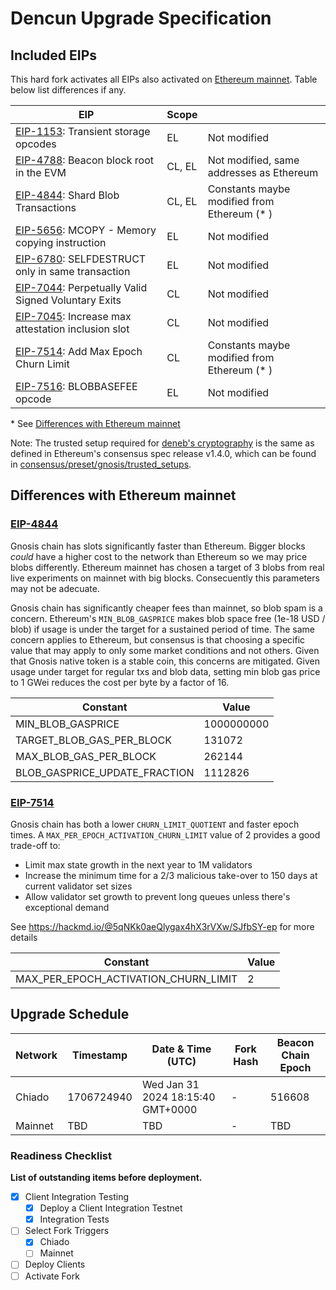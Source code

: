 # Dencun Upgrade Specification

## Included EIPs

This hard fork activates all EIPs also activated on [Ethereum mainnet](https://eips.ethereum.org/EIPS/eip-7569).
Table below list differences if any.

| EIP | Scope |   |
| - | - | - |
| [EIP-1153](https://eips.ethereum.org/EIPS/eip-1153): Transient storage opcodes                | EL     | Not modified
| [EIP-4788](https://eips.ethereum.org/EIPS/eip-4788): Beacon block root in the EVM             | CL, EL | Not modified, same addresses as Ethereum
| [EIP-4844](https://eips.ethereum.org/EIPS/eip-4844): Shard Blob Transactions                  | CL, EL | Constants maybe modified from Ethereum (* )
| [EIP-5656](https://eips.ethereum.org/EIPS/eip-5656): MCOPY - Memory copying instruction       | EL     | Not modified
| [EIP-6780](https://eips.ethereum.org/EIPS/eip-6780): SELFDESTRUCT only in same transaction    | EL     | Not modified
| [EIP-7044](https://eips.ethereum.org/EIPS/eip-7044): Perpetually Valid Signed Voluntary Exits | CL     | Not modified
| [EIP-7045](https://eips.ethereum.org/EIPS/eip-7045): Increase max attestation inclusion slot  | CL     | Not modified
| [EIP-7514](https://eips.ethereum.org/EIPS/eip-7514): Add Max Epoch Churn Limit                | CL     | Constants maybe modified from Ethereum (* )
| [EIP-7516](https://eips.ethereum.org/EIPS/eip-7516): BLOBBASEFEE opcode                       | EL     | Not modified

\* See [Differences with Ethereum mainnet](#differences-with-ethereum-mainnet)

Note: The trusted setup required for [deneb's cryptography](https://github.com/ethereum/consensus-specs/blob/dev/specs/deneb/polynomial-commitments.md#trusted-setup) is the same as defined in Ethereum's consensus spec release v1.4.0, which can be found in [consensus/preset/gnosis/trusted_setups](./consensus/preset/gnosis/trusted_setups/trusted_setup_4096.json).

## Differences with Ethereum mainnet

### [EIP-4844](https://eips.ethereum.org/EIPS/eip-4844)

Gnosis chain has slots significantly faster than Ethereum. Bigger blocks _could_ have a higher cost to the network than Ethereum so we may price blobs differently. Ethereum mainnet has chosen a target of 3 blobs from real live experiments on mainnet with big blocks. Consecuently this parameters may not be adecuate.

Gnosis chain has significantly cheaper fees than mainnet, so blob spam is a concern. Ethereum's `MIN_BLOB_GASPRICE` makes blob space free (1e-18 USD / blob) if usage is under the target for a sustained period of time. The same concern applies to Ethereum, but consensus is that choosing a specific value that may apply to only some market conditions and not others. Given that Gnosis native token is a stable coin, this concerns are mitigated. Given usage under target for regular txs and blob data, setting min blob gas price to 1 GWei reduces the cost per byte by a factor of 16.

| Constant | Value |
| -------- | ----- |
| MIN_BLOB_GASPRICE | 1000000000 |
| TARGET_BLOB_GAS_PER_BLOCK | 131072 |
| MAX_BLOB_GAS_PER_BLOCK | 262144 |
| BLOB_GASPRICE_UPDATE_FRACTION | 1112826 |

### [EIP-7514](https://eips.ethereum.org/EIPS/eip-7514)

Gnosis chain has both a lower `CHURN_LIMIT_QUOTIENT` and faster epoch times. A `MAX_PER_EPOCH_ACTIVATION_CHURN_LIMIT` value of 2 provides a good trade-off to:
- Limit max state growth in the next year to 1M validators
- Increase the minimum time for a 2/3 malicious take-over to 150 days at current validator set sizes
- Allow validator set growth to prevent long queues unless there's exceptional demand

See https://hackmd.io/@5qNKk0aeQlygax4hX3rVXw/SJfbSY-ep for more details

| Constant | Value |
| -------- | ----- |
| MAX_PER_EPOCH_ACTIVATION_CHURN_LIMIT | 2 |

## Upgrade Schedule

| Network | Timestamp    | Date & Time (UTC)             | Fork Hash | Beacon Chain Epoch |
| ------- | ------------ | ----------------------------- | --------- | ------------------ |
| Chiado  | 1706724940 | Wed Jan 31 2024 18:15:40 GMT+0000 | -         | 516608           |
| Mainnet | TBD | TBD | -         | TBD             |

### Readiness Checklist

**List of outstanding items before deployment.**

- [x] Client Integration Testing
  - [x] Deploy a Client Integration Testnet
  - [x] Integration Tests
- [ ] Select Fork Triggers
  - [x] Chiado
  - [ ] Mainnet
- [ ] Deploy Clients
- [ ] Activate Fork
